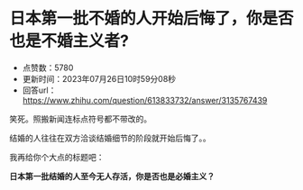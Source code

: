 # 日本第一批不婚的人开始后悔了，你是否也是不婚主义者?
- 点赞数：5780
- 更新时间：2023年07月26日10时59分08秒
- 回答url：https://www.zhihu.com/question/613833732/answer/3135767439
<body>
 <p data-pid="qoaUfd-m">笑死。照搬新闻连标点符号都不带改的。</p>
 <p data-pid="Qkdq8gM-">结婚的人往往在双方洽谈结婚细节的阶段就开始后悔了。。</p>
 <p data-pid="R3PvklbN">我再给你个大点的标题吧：</p>
 <p data-pid="04zFR0ee"><b>日本第一批结婚的人至今无人存活，你是否也是必婚主义？</b></p>
</body>